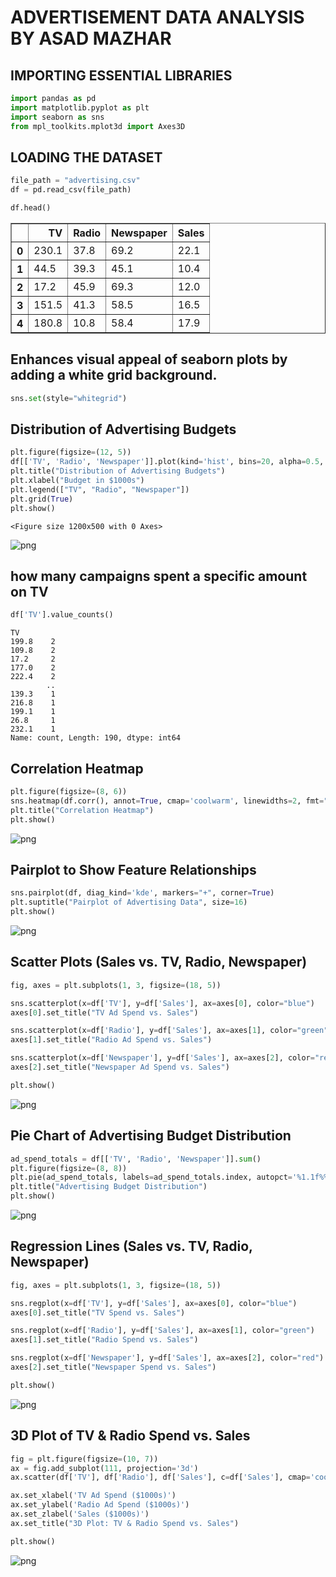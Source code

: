 # ADVERTISEMENT DATA ANALYSIS BY ASAD MAZHAR

## IMPORTING ESSENTIAL LIBRARIES


```python
import pandas as pd
import matplotlib.pyplot as plt
import seaborn as sns
from mpl_toolkits.mplot3d import Axes3D
```

## LOADING THE DATASET


```python
file_path = "advertising.csv"
df = pd.read_csv(file_path)
```


```python
df.head()
```




<div>
<style scoped>
    .dataframe tbody tr th:only-of-type {
        vertical-align: middle;
    }

    .dataframe tbody tr th {
        vertical-align: top;
    }

    .dataframe thead th {
        text-align: right;
    }
</style>
<table border="1" class="dataframe">
  <thead>
    <tr style="text-align: right;">
      <th></th>
      <th>TV</th>
      <th>Radio</th>
      <th>Newspaper</th>
      <th>Sales</th>
    </tr>
  </thead>
  <tbody>
    <tr>
      <th>0</th>
      <td>230.1</td>
      <td>37.8</td>
      <td>69.2</td>
      <td>22.1</td>
    </tr>
    <tr>
      <th>1</th>
      <td>44.5</td>
      <td>39.3</td>
      <td>45.1</td>
      <td>10.4</td>
    </tr>
    <tr>
      <th>2</th>
      <td>17.2</td>
      <td>45.9</td>
      <td>69.3</td>
      <td>12.0</td>
    </tr>
    <tr>
      <th>3</th>
      <td>151.5</td>
      <td>41.3</td>
      <td>58.5</td>
      <td>16.5</td>
    </tr>
    <tr>
      <th>4</th>
      <td>180.8</td>
      <td>10.8</td>
      <td>58.4</td>
      <td>17.9</td>
    </tr>
  </tbody>
</table>
</div>



## Enhances visual appeal of seaborn plots by adding a white grid background.


```python
sns.set(style="whitegrid")
```

## Distribution of Advertising Budgets


```python
plt.figure(figsize=(12, 5))
df[['TV', 'Radio', 'Newspaper']].plot(kind='hist', bins=20, alpha=0.5, figsize=(12, 5))
plt.title("Distribution of Advertising Budgets")
plt.xlabel("Budget in $1000s")
plt.legend(["TV", "Radio", "Newspaper"])
plt.grid(True)
plt.show()
```


    <Figure size 1200x500 with 0 Axes>



    
![png](output_9_1.png)
    


## how many campaigns spent a specific amount on TV


```python
df['TV'].value_counts()
```




    TV
    199.8    2
    109.8    2
    17.2     2
    177.0    2
    222.4    2
            ..
    139.3    1
    216.8    1
    199.1    1
    26.8     1
    232.1    1
    Name: count, Length: 190, dtype: int64



## Correlation Heatmap


```python
plt.figure(figsize=(8, 6))
sns.heatmap(df.corr(), annot=True, cmap='coolwarm', linewidths=2, fmt=".2f")
plt.title("Correlation Heatmap")
plt.show()
```


    
![png](output_13_0.png)
    


## Pairplot to Show Feature Relationships


```python
sns.pairplot(df, diag_kind='kde', markers="+", corner=True)
plt.suptitle("Pairplot of Advertising Data", size=16)
plt.show()
```


    
![png](output_15_0.png)
    


## Scatter Plots (Sales vs. TV, Radio, Newspaper)


```python
fig, axes = plt.subplots(1, 3, figsize=(18, 5))

sns.scatterplot(x=df['TV'], y=df['Sales'], ax=axes[0], color="blue")
axes[0].set_title("TV Ad Spend vs. Sales")

sns.scatterplot(x=df['Radio'], y=df['Sales'], ax=axes[1], color="green")
axes[1].set_title("Radio Ad Spend vs. Sales")

sns.scatterplot(x=df['Newspaper'], y=df['Sales'], ax=axes[2], color="red")
axes[2].set_title("Newspaper Ad Spend vs. Sales")

plt.show()

```


    
![png](output_17_0.png)
    


## Pie Chart of Advertising Budget Distribution


```python
ad_spend_totals = df[['TV', 'Radio', 'Newspaper']].sum()
plt.figure(figsize=(8, 8))
plt.pie(ad_spend_totals, labels=ad_spend_totals.index, autopct='%1.1f%%', colors=['blue', 'green', 'red'])
plt.title("Advertising Budget Distribution")
plt.show()

```


    
![png](output_19_0.png)
    


## Regression Lines (Sales vs. TV, Radio, Newspaper)


```python
fig, axes = plt.subplots(1, 3, figsize=(18, 5))

sns.regplot(x=df['TV'], y=df['Sales'], ax=axes[0], color="blue")
axes[0].set_title("TV Spend vs. Sales")

sns.regplot(x=df['Radio'], y=df['Sales'], ax=axes[1], color="green")
axes[1].set_title("Radio Spend vs. Sales")

sns.regplot(x=df['Newspaper'], y=df['Sales'], ax=axes[2], color="red")
axes[2].set_title("Newspaper Spend vs. Sales")

plt.show()

```


    
![png](output_21_0.png)
    


## 3D Plot of TV & Radio Spend vs. Sales


```python
fig = plt.figure(figsize=(10, 7))
ax = fig.add_subplot(111, projection='3d')
ax.scatter(df['TV'], df['Radio'], df['Sales'], c=df['Sales'], cmap='coolwarm', marker='o')

ax.set_xlabel('TV Ad Spend ($1000s)')
ax.set_ylabel('Radio Ad Spend ($1000s)')
ax.set_zlabel('Sales ($1000s)')
ax.set_title("3D Plot: TV & Radio Spend vs. Sales")

plt.show()

```


    
![png](output_23_0.png)
    



```python

```
